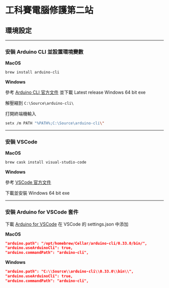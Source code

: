# 工科賽電腦修護第二站

## 環境設定

---

### 安裝 Arduino CLI 並設置環境變數

**MacOS**

```bash
brew install arduino-cli
```

**Windows**

參考 [Arduino CLI 官方文件](https://arduino.github.io/arduino-cli/0.33/installation/) 並下載 Latest release Windows 64 bit exe

解壓縮到 `C:\Source\arduino-cli\`

打開終端機輸入
```bash
setx /m PATH "%PATH%;C:\Source\arduino-cli\"
```

---

### 安裝 VSCode

**MacOS**

```bash
brew cask install visual-studio-code
```

**Windows**

參考 [VSCode 官方文件](https://code.visualstudio.com/docs/setup/windows)

下載並安裝 Windows 64 bit exe

---

### 安裝 Arduino for VSCode 套件

下載 [Arduino for VSCode](https://marketplace.visualstudio.com/items?itemName=vsciot-vscode.vscode-arduino)
在 VSCode 的 settings.json 中添加

**MacOS**

```json
"arduino.path": "/opt/homebrew/Cellar/arduino-cli/0.33.0/bin/",
"arduino.useArduinoCli": true,
"arduino.commandPath": "arduino-cli",
```

**Windows**

```json
"arduino.path": "C:\\Source\\arduino-cli\\0.33.0\\bin\\",
"arduino.useArduinoCli": true,
"arduino.commandPath": "arduino-cli",
```
